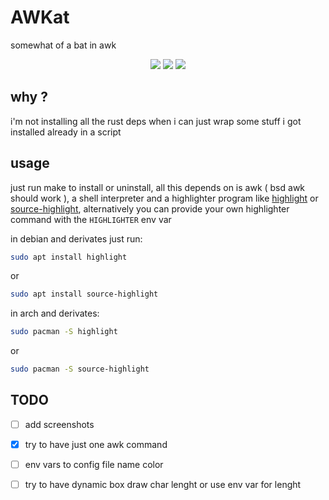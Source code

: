 # AWKat

somewhat of a bat in awk


<p align="center">
<a href="https://github.com/eylles/awkat" alt="GitHub"><img src="https://img.shields.io/badge/Github-2B3137?style=for-the-badge&logo=Github&logoColor=FFFFFF"></a>
<a href="https://gitlab.com/eylles/awkat" alt="GitLab"><img src="https://img.shields.io/badge/Gitlab-380D75?style=for-the-badge&logo=Gitlab"></a>
<a href="https://codeberg.org/eylles/awkat" alt="CodeBerg"><img src="https://img.shields.io/badge/Codeberg-2185D0?style=for-the-badge&logo=codeberg&logoColor=F2F8FC"></a>
</p>

## why ?

i'm not installing all the rust deps when i can just wrap some stuff i got installed already in a script


## usage

just run make to install or uninstall, all this depends on is awk ( bsd awk should work ), a shell interpreter and a highlighter program like [highlight](http://www.andre-simon.de/doku/highlight/highlight.php) or [source-highlight](https://www.gnu.org/software/src-highlite/), alternatively you can provide your own highlighter command with the `HIGHLIGHTER` env var

in debian and derivates just run:
```sh 
sudo apt install highlight
```
or
```sh 
sudo apt install source-highlight
```

in arch and derivates:
```sh
sudo pacman -S highlight
```
or 
```sh
sudo pacman -S source-highlight
```


## TODO

- [ ] add screenshots
- [x] try to have just one awk command
- [ ] env vars to config file name color
- [ ] try to have dynamic box draw char lenght or use env var for lenght

